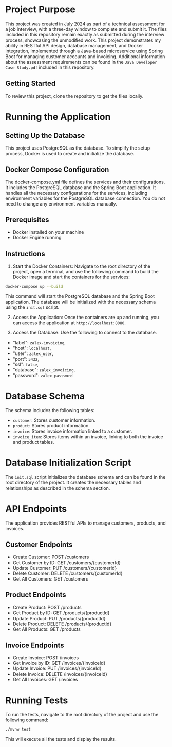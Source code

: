# Project Purpose

This project was created in July 2024 as part of a technical assessment for a job interview, with a three-day window to complete and submit it. The files included in this repository remain exactly as submitted during the interview process, showcasing the unmodified work. This project demonstrates my ability in RESTful API design, database management, and Docker integration, implemented through a Java-based microservice using Spring Boot for managing customer accounts and invoicing. Additional information about the assessment requirements can be found in the `Java Developer Case Study.pdf` included in this repository.

## Getting Started
To review this project, clone the repository to get the files locally.

# Running the Application

## Setting Up the Database
This project uses PostgreSQL as the database. To simplify the setup process, Docker is used to create and initialize the database.

## Docker Compose Configuration
The docker-compose.yml file defines the services and their configurations. It includes the PostgreSQL database and the Spring Boot application.
It handles all the necessary configurations for the services, including environment variables for the PostgreSQL database connection. You do not need to change any environment variables manually.

## Prerequisites
- Docker installed on your machine
- Docker Engine running

## Instructions
1. Start the Docker Containers:
Navigate to the root directory of the project, open a terminal, and use the following command to build the Docker image and start the containers for the services:

```sh
docker-compose up --build
```

This command will start the PostgreSQL database and the Spring Boot application. The database will be initialized with the necessary schema using the `init.sql` script.

2. Access the Application:
Once the containers are up and running, you can access the application at `http://localhost:8080`.

3. Access the Database:
Use the following to connect to the database.
- "label": `zalex-invoicing`,
- "host": `localhost`,
- "user": `zalex_user`,
- "port": `5432`,
- "ssl": `false`,
- "database": `zalex_invoicing`,
- "password": `zalex_password`

# Database Schema
The schema includes the following tables:

- `customer`: Stores customer information.
- `product`: Stores product information.
- `invoice`: Stores invoice information linked to a customer.
- `invoice_item`: Stores items within an invoice, linking to both the invoice and product tables.

# Database Initialization Script
The `init.sql` script initializes the database schema and can be found in the root directory of the project. It creates the necessary tables and relationships as described in the schema section.

# API Endpoints
The application provides RESTful APIs to manage customers, products, and invoices.

## Customer Endpoints
- Create Customer: POST /customers
- Get Customer by ID: GET /customers/{customerId}
- Update Customer: PUT /customers/{customerId}
- Delete Customer: DELETE /customers/{customerId}
- Get All Customers: GET /customers
## Product Endpoints
- Create Product: POST /products
- Get Product by ID: GET /products/{productId}
- Update Product: PUT /products/{productId}
- Delete Product: DELETE /products/{productId}
- Get All Products: GET /products
## Invoice Endpoints
- Create Invoice: POST /invoices
- Get Invoice by ID: GET /invoices/{invoiceId}
- Update Invoice: PUT /invoices/{invoiceId}
- Delete Invoice: DELETE /invoices/{invoiceId}
- Get All Invoices: GET /invoices

# Running Tests
To run the tests, navigate to the root directory of the project and use the following command:

```sh
./mvnw test
```

This will execute all the tests and display the results.